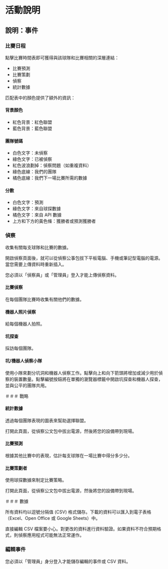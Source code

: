 活動說明
=========================

## 說明：事件

### 比賽日程

點擊比賽時間表即可獲得與該球隊和比賽相關的深層連結：

- 比賽預測
- 比賽策劃
- 偵察
- 統計數據

匹配表中的顏色提供了額外的資訊：

#### 背景顏色

- 紅色背景：紅色聯盟
- 藍色背景：藍色聯盟

#### 團隊號碼
- 白色文字：未偵察
- 綠色文字：已被偵察
- 紅色波浪劃掉：偵察問題（如重複資料）
- 綠色底線：我們的團隊
- 橘色底線：我們下一場比賽所需的數據

#### 分數
- 白色文字：預測
- 綠色文字：來自球探數據
- 橘色文字：來自 API 數據
- 上方和下方的黃色條：獲勝者或預測獲勝者

### 偵察

收集有關每支球隊和比賽的數據。

開啟偵察頁面後，就可以從偵察公事包拔下平板電腦、手機或筆記型電腦的電源。
當您需要上傳資料時重新插入。

您必須以「偵察員」或「管理員」登入才能上傳偵察資料。

#### 比賽偵察

在每個團隊比賽時收集有關他們的數據。

#### 機器人照片偵察

給每個機器人拍照。

#### 坑探查

採訪每個團隊。

#### 坑/機器人偵察小隊

使用小隊來劃分坑洞和機器人偵察工作。點擊向上和向下箭頭將增加或減少用於偵察的裝置數量。點擊編號按鈕將在單獨的瀏覽器標籤中開啟坑探查和機器人探查，並與公平的團隊共用。

＃＃＃ 戰略

#### 統計數據

透過每個團隊表現的圖表來幫助選擇聯盟。

打開此頁面，從偵察公文包中拔出電源，然後將您的設備帶到現場。

#### 比賽預測

根據其他比賽中的表現，估計每支球隊在一場比賽中得分多少分。

#### 比賽策劃者

使用球探數據來制定比賽策略。

打開此頁面，從偵察公文包中拔出電源，然後將您的設備帶到現場。

＃＃＃ 數據

所有資料均以逗號分隔值 (CSV) 格式儲存。下載的資料可以匯入到電子表格（Excel、Open Office 或 Google Sheets）中。

直接編輯 CSV 檔案要小心。對更改的資料進行資料驗證。如果資料不符合預期格式，則偵察應用程式可能無法正常運作。

### 編輯事件

您必須以「管理員」身分登入才能儲存編輯的事件或 CSV 資料。
